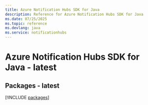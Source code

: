 ```yaml
---
title: Azure Notification Hubs SDK for Java
description: Reference for Azure Notification Hubs SDK for Java
ms.date: 07/25/2025
ms.topic: reference
ms.devlang: java
ms.service: notificationhubs
---
```

# Azure Notification Hubs SDK for Java - latest
## Packages - latest
[!INCLUDE [packages](notification-hubs-index.md)]